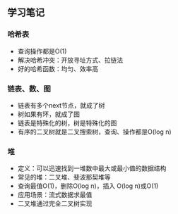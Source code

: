 ## 学习笔记
### 哈希表
- 查询操作都是O(1)
- 解决哈希冲突：开放寻址方式、拉链法
- 好的哈希函数：均匀、效率高
### 链表、数、图
- 链表有多个next节点，就成了树
- 树如果有环，就成了图
- 链表是特殊化的树，树是特殊化的图
- 有序的二叉树就是二叉搜索树，查询、操作都是O(log n)
### 堆
- 定义：可以迅速找到一堆数中最大或最小值的数据结构
- 常见的堆：二叉堆、斐波那契堆等
- 查询最值O(1)，删除O(log n)，插入 O(log n)或O(1)
- 应用场景：流式数据求最值
- 二叉堆通过完全二叉树实现